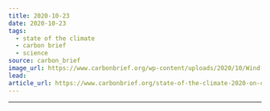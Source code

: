 ```yaml
---
title: 2020-10-23
date: 2020-10-23
tags: 
  - state of the climate
  - carbon brief
  - science
source: carbon_brief
image_url: https://www.carbonbrief.org/wp-content/uploads/2020/10/Wind-turbines-in-Marchfeld-at-sunrise-Vienna-Austria-583x372.jpg
lead: 
article_url: https://www.carbonbrief.org/state-of-the-climate-2020-on-course-to-be-warmest-year-on-record
---
```


---
